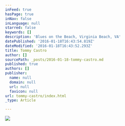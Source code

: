 ```yaml
---
inFeed: true
hasPage: true
inNav: false
inLanguage: null
starred: false
keywords: []
description: 'Blues on the Beach, Virginia Beach, VA'
datePublished: '2016-01-18T16:43:54.819Z'
dateModified: '2016-01-18T16:43:52.293Z'
title: Tommy Castro
author: []
sourcePath: _posts/2016-01-18-tommy-castro.md
published: true
authors: []
publisher:
  name: null
  domain: null
  url: null
  favicon: null
url: tommy-castro/index.html
_type: Article

---
```

![](https://s3-us-west-2.amazonaws.com/the-grid-img/p/99dcfdba649039dff491c014accccf7210744f47.jpg)